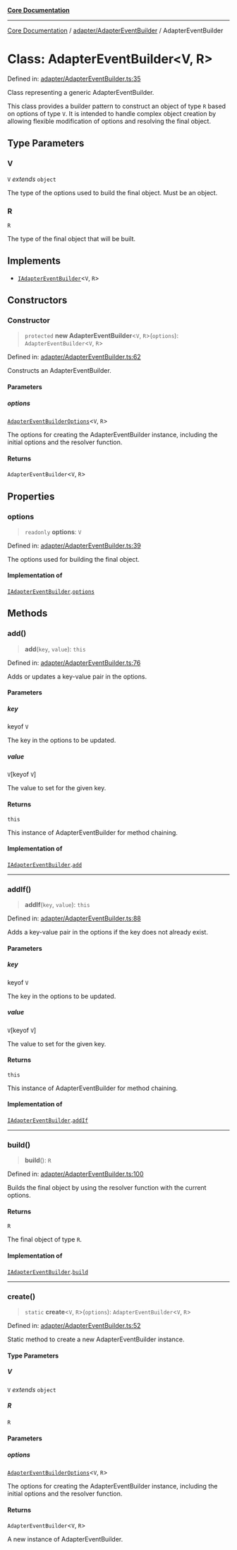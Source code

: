 [**Core Documentation**](../../../README.md)

***

[Core Documentation](../../../README.md) / [adapter/AdapterEventBuilder](../README.md) / AdapterEventBuilder

# Class: AdapterEventBuilder\<V, R\>

Defined in: [adapter/AdapterEventBuilder.ts:35](https://github.com/stonemjs/core/blob/e2fddc9518734748c09a72d4b4064dd1d4c1288c/src/adapter/AdapterEventBuilder.ts#L35)

Class representing a generic AdapterEventBuilder.

This class provides a builder pattern to construct an object of type `R` based on options of type `V`.
It is intended to handle complex object creation by allowing flexible modification of options and resolving the final object.

## Type Parameters

### V

`V` *extends* `object`

The type of the options used to build the final object. Must be an object.

### R

`R`

The type of the final object that will be built.

## Implements

- [`IAdapterEventBuilder`](../../../declarations/interfaces/IAdapterEventBuilder.md)\<`V`, `R`\>

## Constructors

### Constructor

> `protected` **new AdapterEventBuilder**\<`V`, `R`\>(`options`): `AdapterEventBuilder`\<`V`, `R`\>

Defined in: [adapter/AdapterEventBuilder.ts:62](https://github.com/stonemjs/core/blob/e2fddc9518734748c09a72d4b4064dd1d4c1288c/src/adapter/AdapterEventBuilder.ts#L62)

Constructs an AdapterEventBuilder.

#### Parameters

##### options

[`AdapterEventBuilderOptions`](../interfaces/AdapterEventBuilderOptions.md)\<`V`, `R`\>

The options for creating the AdapterEventBuilder instance, including the initial options and the resolver function.

#### Returns

`AdapterEventBuilder`\<`V`, `R`\>

## Properties

### options

> `readonly` **options**: `V`

Defined in: [adapter/AdapterEventBuilder.ts:39](https://github.com/stonemjs/core/blob/e2fddc9518734748c09a72d4b4064dd1d4c1288c/src/adapter/AdapterEventBuilder.ts#L39)

The options used for building the final object.

#### Implementation of

[`IAdapterEventBuilder`](../../../declarations/interfaces/IAdapterEventBuilder.md).[`options`](../../../declarations/interfaces/IAdapterEventBuilder.md#options)

## Methods

### add()

> **add**(`key`, `value`): `this`

Defined in: [adapter/AdapterEventBuilder.ts:76](https://github.com/stonemjs/core/blob/e2fddc9518734748c09a72d4b4064dd1d4c1288c/src/adapter/AdapterEventBuilder.ts#L76)

Adds or updates a key-value pair in the options.

#### Parameters

##### key

keyof `V`

The key in the options to be updated.

##### value

`V`\[keyof `V`\]

The value to set for the given key.

#### Returns

`this`

This instance of AdapterEventBuilder for method chaining.

#### Implementation of

[`IAdapterEventBuilder`](../../../declarations/interfaces/IAdapterEventBuilder.md).[`add`](../../../declarations/interfaces/IAdapterEventBuilder.md#add)

***

### addIf()

> **addIf**(`key`, `value`): `this`

Defined in: [adapter/AdapterEventBuilder.ts:88](https://github.com/stonemjs/core/blob/e2fddc9518734748c09a72d4b4064dd1d4c1288c/src/adapter/AdapterEventBuilder.ts#L88)

Adds a key-value pair in the options if the key does not already exist.

#### Parameters

##### key

keyof `V`

The key in the options to be updated.

##### value

`V`\[keyof `V`\]

The value to set for the given key.

#### Returns

`this`

This instance of AdapterEventBuilder for method chaining.

#### Implementation of

[`IAdapterEventBuilder`](../../../declarations/interfaces/IAdapterEventBuilder.md).[`addIf`](../../../declarations/interfaces/IAdapterEventBuilder.md#addif)

***

### build()

> **build**(): `R`

Defined in: [adapter/AdapterEventBuilder.ts:100](https://github.com/stonemjs/core/blob/e2fddc9518734748c09a72d4b4064dd1d4c1288c/src/adapter/AdapterEventBuilder.ts#L100)

Builds the final object by using the resolver function with the current options.

#### Returns

`R`

The final object of type `R`.

#### Implementation of

[`IAdapterEventBuilder`](../../../declarations/interfaces/IAdapterEventBuilder.md).[`build`](../../../declarations/interfaces/IAdapterEventBuilder.md#build)

***

### create()

> `static` **create**\<`V`, `R`\>(`options`): `AdapterEventBuilder`\<`V`, `R`\>

Defined in: [adapter/AdapterEventBuilder.ts:52](https://github.com/stonemjs/core/blob/e2fddc9518734748c09a72d4b4064dd1d4c1288c/src/adapter/AdapterEventBuilder.ts#L52)

Static method to create a new AdapterEventBuilder instance.

#### Type Parameters

##### V

`V` *extends* `object`

##### R

`R`

#### Parameters

##### options

[`AdapterEventBuilderOptions`](../interfaces/AdapterEventBuilderOptions.md)\<`V`, `R`\>

The options for creating the AdapterEventBuilder instance, including the initial options and the resolver function.

#### Returns

`AdapterEventBuilder`\<`V`, `R`\>

A new instance of AdapterEventBuilder.
